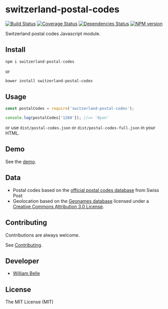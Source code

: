 switzerland-postal-codes
========================

[![Build Status][github-actions-image]][github-actions-url]
[![Coverage Status][coverage-image]][coverage-url]
[![Dependencies Status][daviddm-image]][daviddm-url]
[![NPM version][npm-image]][npm-url]

Switzerland postal codes Javascript module.

Install
-------

```bash
npm i switzerland-postal-codes
```

or

```bash
bower install switzerland-postal-codes
```

Usage
-----

```js
const postalCodes = require('switzerland-postal-codes');

console.log(postalCodes['1260']); //=> 'Nyon'
```

or use `dist/postal-codes.json` or `dist/postal-codes-full.json` in your HTML.

Demo
----

See the [demo](https://williambelle.github.io/switzerland-postal-codes/).

Data
----

* Postal codes based on the [official postal codes database][1] from Swiss Post
* Geolocation based on the [Geonames database][2] licensed under a [Creative
  Commons Attribution 3.0 License][3].

Contributing
------------

Contributions are always welcome.

See [Contributing](CONTRIBUTING.md).

Developer
---------

* [William Belle](https://github.com/williambelle)

License
-------

The MIT License (MIT)

[1]: https://www.post.ch/en/business/a-z-of-subjects/maintaining-customer-addresses/address-master-data
[2]: http://www.geonames.org/
[3]: http://creativecommons.org/licenses/by/3.0/
[npm-image]: https://img.shields.io/npm/v/switzerland-postal-codes.svg
[npm-url]: https://www.npmjs.com/package/switzerland-postal-codes
[github-actions-image]: https://github.com/williambelle/switzerland-postal-codes/workflows/Build/badge.svg
[github-actions-url]: https://github.com/williambelle/switzerland-postal-codes/actions
[coverage-image]: https://coveralls.io/repos/github/williambelle/switzerland-postal-codes/badge.svg
[coverage-url]: https://coveralls.io/github/williambelle/switzerland-postal-codes
[daviddm-image]: https://david-dm.org/williambelle/switzerland-postal-codes/status.svg
[daviddm-url]: https://david-dm.org/williambelle/switzerland-postal-codes
